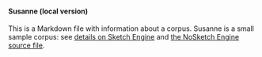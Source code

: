 #### Susanne (local version)

This is a Markdown file with information about a corpus. Susanne is a small sample corpus: see [details on Sketch Engine](https://www.sketchengine.eu/susanne-corpus/) and [the NoSketch Engine source file](https://nlp.fi.muni.cz/trac/noske).
